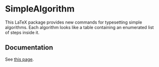 # SimpleAlgorithm

This LaTeX package provides new commands for typesetting simple algorithms. Each
algorithm looks like a table containing an enumerated list of steps inside it.

## Documentation

See [this page](doc/README.md).